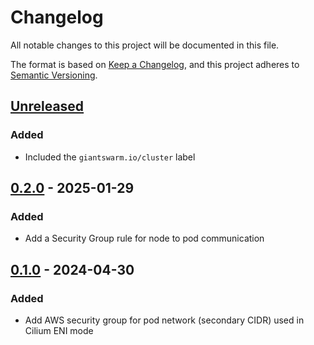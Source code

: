 # Changelog

All notable changes to this project will be documented in this file.

The format is based on [Keep a Changelog](https://keepachangelog.com/en/1.0.0/),
and this project adheres to [Semantic Versioning](https://semver.org/spec/v2.0.0.html).

## [Unreleased]

### Added

- Included the `giantswarm.io/cluster` label

## [0.2.0] - 2025-01-29

### Added

- Add a Security Group rule for node to pod communication

## [0.1.0] - 2024-04-30

### Added

- Add AWS security group for pod network (secondary CIDR) used in Cilium ENI mode

[Unreleased]: https://github.com/giantswarm/cilium-crossplane-resources/compare/v0.2.0...HEAD
[0.2.0]: https://github.com/giantswarm/cilium-crossplane-resources/compare/v0.1.0...v0.2.0
[0.1.0]: https://github.com/giantswarm/cilium-crossplane-resources/releases/tag/v0.1.0
